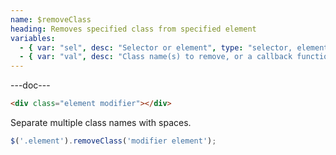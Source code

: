 ```yaml
---
name: $removeClass
heading: Removes specified class from specified element
variables:
  - { var: "sel", desc: "Selector or element", type: "selector, element", req: true }
  - { var: "val", desc: "Class name(s) to remove, or a callback function which takes the element, index, and existing classname", type: "string, callback", req: true }
---
```


---doc---

```html
<div class="element modifier"></div>
```

Separate multiple class names with spaces.

```javascript
$('.element').removeClass('modifier element');
```